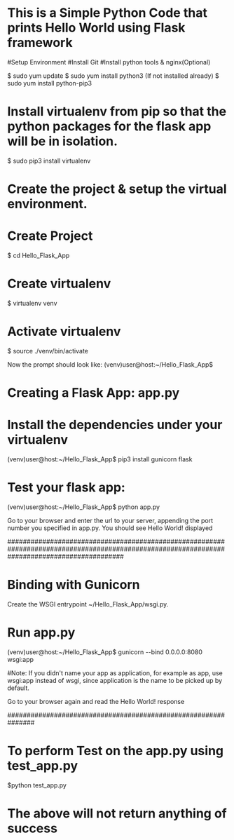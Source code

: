 # This is a Simple Python Code that prints Hello World using Flask framework



#Setup Environment
#Install Git
#Install python tools & nginx(Optional)

$ sudo yum update
$ sudo yum install python3 (If not installed already)
$ sudo yum install python-pip3

# Install virtualenv from pip so that the python packages for the flask app will be in isolation.
$ sudo pip3 install virtualenv

# Create the project & setup the virtual environment.
# Create Project
$ cd Hello_Flask_App

# Create virtualenv
$ virtualenv venv

# Activate virtualenv
$ source ./venv/bin/activate

Now the prompt should look like:
(venv)user@host:~/Hello_Flask_App$

# Creating a Flask App: app.py

# Install the dependencies under your virtualenv
(venv)user@host:~/Hello_Flask_App$ pip3 install gunicorn flask

# Test your flask app:
(venv)user@host:~/Hello_Flask_App$ python app.py

Go to your browser and enter the url to your server, appending the port number you specified in app.py. You should see Hello World! displayed

##############################################################################################################################################

# Binding with Gunicorn
Create the WSGI entrypoint ~/Hello_Flask_App/wsgi.py.

# Run app.py
(venv)user@host:~/Hello_Flask_App$ gunicorn --bind 0.0.0.0:8080 wsgi:app

#Note: If you didn't name your app as application, for example as app, use wsgi:app instead of wsgi, since application is the name to be picked up by default.

Go to your browser again and read the Hello World! response


###############################################################

# To perform Test on the app.py using test_app.py
$python test_app.py

# The above will not return anything of success


